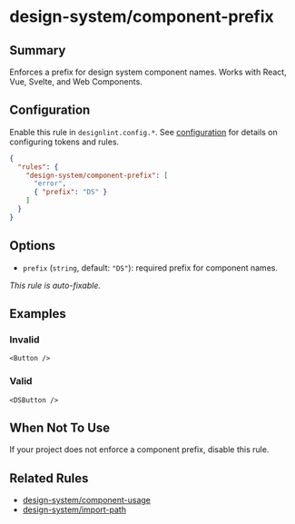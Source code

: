 # design-system/component-prefix

## Summary
Enforces a prefix for design system component names. Works with React, Vue, Svelte, and Web Components.

## Configuration
Enable this rule in `designlint.config.*`. See [configuration](../../configuration.md) for details on configuring tokens and rules.

```json
{
  "rules": {
    "design-system/component-prefix": [
      "error",
      { "prefix": "DS" }
    ]
  }
}
```

## Options
- `prefix` (`string`, default: `"DS"`): required prefix for component names.

*This rule is auto-fixable.*

## Examples

### Invalid

```tsx
<Button />
```

### Valid

```tsx
<DSButton />
```

## When Not To Use
If your project does not enforce a component prefix, disable this rule.

## Related Rules
- [design-system/component-usage](./component-usage.md)
- [design-system/import-path](./import-path.md)
